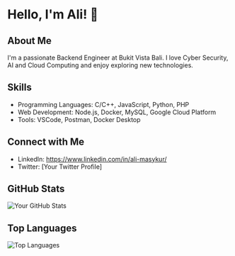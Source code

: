 # Hello, I'm Ali! 👋

## About Me
I'm a passionate Backend Engineer at Bukit Vista Bali. I love Cyber Security, AI and Cloud Computing and enjoy exploring new technologies.

## Skills
- Programming Languages: C/C++, JavaScript, Python, PHP
- Web Development: Node.js, Docker, MySQL, Google Cloud Platform
- Tools: VSCode, Postman, Docker Desktop

## Connect with Me
- LinkedIn: https://www.linkedin.com/in/ali-masykur/
- Twitter: [Your Twitter Profile]

## GitHub Stats
![Your GitHub Stats](https://github-readme-stats.vercel.app/api?username=alimasykur27&show_icons=true&count_private=true&hide=contribs)

## Top Languages
![Top Languages](https://github-readme-stats.vercel.app/api/top-langs/?username=alimasykur27&layout=compact)
